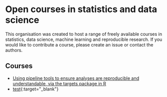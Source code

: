 # Open courses in statistics and data science

This organisation was created to host a range of freely available courses in statistics, data science, machine learning and reproducible research. If you would like to contribute a course, please create an issue or contact the authors.

## Courses

- <a href="https://github.com/open-courses-statistics-data-science/pipeline_tools" target="_blank">Using pipeline tools to ensure analyses are reproducible and understandable, via the targets package in R</a>
- [test](https://github.com/open-courses-statistics-data-science/pipeline_tools){:target="_blank"}
